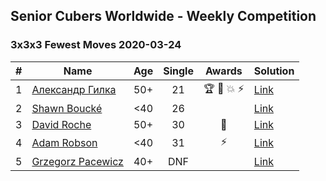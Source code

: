 ## Senior Cubers Worldwide - Weekly Competition
### 3x3x3 Fewest Moves 2020-03-24

| # | Name | Age | Single | Awards | Solution |
| :--: | -- | :--: | :--: | :--: | :-- |
| 1 | [Александр Гилка](../../persons/александр_гилка.md) | 50+ | 21 | 🏆 🥇 💥 ⚡ | [Link](https://www.facebook.com/events/500266387310754/permalink/500800967257296/) |
| 2 | [Shawn Boucké](../../persons/shawn_boucke.md) | <40 | 26 |  | [Link](https://www.facebook.com/events/500266387310754/permalink/501216437215749/) |
| 3 | [David Roche](../../persons/david_roche.md) | 50+ | 30 | 🥈 | [Link](https://www.facebook.com/events/500266387310754/permalink/500672650603461/) |
| 4 | [Adam Robson](../../persons/adam_robson.md) | <40 | 31 | ⚡ | [Link](https://www.facebook.com/events/500266387310754/permalink/501846950486031/) |
| 5 | [Grzegorz Pacewicz](../../persons/grzegorz_pacewicz.md) | 40+ | DNF |  | [Link](https://www.facebook.com/events/500266387310754/permalink/501735783830481/) |

<!-- Global site tag (gtag.js) - Google Analytics -->
<script async src="https://www.googletagmanager.com/gtag/js?id=UA-86348435-3"></script>
<script>window.dataLayer = window.dataLayer || []; function gtag() {dataLayer.push(arguments);} gtag('js', new Date()); gtag('config', 'UA-86348435-3');</script>
